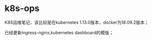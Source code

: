# k8s-ops
K8S运维笔记，该比较是在kubernetes 1.13.0版本，docker为18.09.2版本；

已经更新ingress-nginx,kubernetes dashboard的模版；
